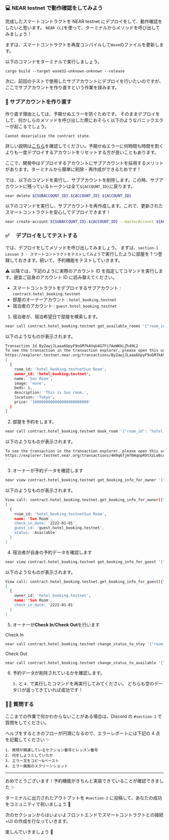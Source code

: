### 💻 NEAR testnet で動作確認をしてみよう

完成したスマートコントラクトを NEAR testnet にデプロイをして、動作確認をしたいと思います。
`NEAR CLI`を使って、ターミナルからメソッドを呼び出してみましょう！

まずは、スマートコントラクトを再度コンパイルして`Wasm`のファイルを更新します。

以下のコマンドをターミナルで実行しましょう。

```
cargo build --target wasm32-unknown-unknown --release
```

次に、前回のテストで使用したサブアカウントにデプロイを行いたいのですが、ここでサブアカウントを作り直すという作業を挟みます。

### 👥 サブアカウントを作り直す

作り直す理由としては、予期せぬエラーを防ぐためです。
そのままデプロイをして、何かしらのメソッドを呼び出した際におそらく以下のようなパニックエラーが起こるでしょう。

```
Cannot deserialize the contract state.
```

詳しい説明は[こちら](https://www.near-sdk.io/upgrading/prototyping)を確認してください。予期せぬエラーに何時間も時間を割くよりも一度デプロイするアカウントをリセットする方が良いこともあります。

ここで、開発中はデプロイするアカウントにサブアカウントを採用するメリットがあります。ターミナルから簡単に削除・再作成ができるためです！

では、以下のコマンドを実行し、サブアカウントを削除します。この時、サブアカウントに残っているトークンは全て`${ACCOUNT_ID}`に戻ります。

```bash
near delete ${SUBACCOUNT_ID}.${ACCOUNT_ID} ${ACCOUNT_ID}
```

以下のコマンドを実行し、サブアカウントを再作成します。これで、更新されたスマートコントラクトを安心してデプロイできます！

```bash
near create-account ${SUBACCOUNT_ID}.${ACCOUNT_ID} --masterAccount ${ACCOUNT_ID} --initialBalance 5
```

### ✅ 　デプロイをしてテストする

では、デプロイをしてメソッドを呼び出してみましょう。
まずは、`section-1 Lesson 3 - スマートコントラクトをテストしてみよう`で実行したように部屋を 1 つ登録しておきます。続いて、予約機能をテストしていきます。

⚠️ 以降では、下記のように実際のアカウント ID を指定してコマンドを実行します。適宜ご自身のアカウント ID に読み替えてください。

- スマートコントラクトをデプロイするサブアカウント : `contract.hotel_booking.testnet`
- 部屋のオーナーアカウント : `hotel_booking.testnet`
- 宿泊者のアカウント : `guest.hotel_booking.testnet`

1. 宿泊者が、宿泊希望日で部屋を検索します。

```bash
near call contract.hotel_booking.testnet get_available_rooms '{"room_id": "hotel_booking.testnetSun Room", "check_in_date": "2222-01-01"}' --accountId guest.hotel_booking.testnet
```

以下のようなものが表示されます。

```bash
Transaction Id ByZawjJLaaa6UpyF9oGM7kAVqU4G7Fi7AeWKkLZh49L2
To see the transaction in the transaction explorer, please open this url in your browser
https://explorer.testnet.near.org/transactions/ByZawjJLaaa6UpyF9oGM7kAVqU4G7Fi7AeWKkLZh49L2
[
  {
    room_id: 'hotel_booking.testnetSun Room',
    owner_id: 'hotel_booking.testnet',
    name: 'Sun Room',
    image: 'none',
    beds: 1,
    description: 'This is Sun room.',
    location: 'Tokyo',
    price: '1000000000000000000000000'
  }
]
```

2. 部屋を予約をします。

```bash
near call contract.hotel_booking.testnet book_room '{"room_id": "hotel_booking.testnetSun Room", "check_in_date": "2222-01-01"}' --depositYocto=1000000000000000000000000 --accountId guest.hotel_booking.testnet
```

以下のようなものが表示されます。

```bash
To see the transaction in the transaction explorer, please open this url in your browser
https://explorer.testnet.near.org/transactions/4H9q6fjmf6HqopR9tXzLeBcoV2HNWqHG5EZ7ymMj9Nwq
''
```

3. オーナーが予約データを確認します

```bash
near view contract.hotel_booking.testnet get_booking_info_for_owner '{"owner_id": "hotel_booking.testnet"}'
```

以下のようなものが表示されます。

```bash
View call: contract.hotel_booking.testnet.get_booking_info_for_owner({"owner_id": "hotel_booking.testnet"})
[
  {
    room_id: 'hotel_booking.testnetSun Room',
    name: 'Sun Room',
    check_in_date: '2222-01-01',
    guest_id: 'guest.hotel_booking.testnet',
    status: 'Available'
  }
]
```

4. 宿泊者が自身の予約データを確認します

```bash
near view contract.hotel_booking.testnet get_booking_info_for_guest '{"guest_id": "guest.hotel_booking.testnet"}'
```

以下のようなものが表示されます。

```bash
View call: contract.hotel_booking.testnet.get_booking_info_for_guest({"guest_id": "guest.hotel_booking.testnet"})
[
  {
    owner_id: 'hotel_booking.testnet',
    name: 'Sun Room',
    check_in_date: '2222-01-01'
  }
]
```

5. オーナーが**Check In**/**Check Out**を行います

Check In

```bash
near call contract.hotel_booking.testnet change_status_to_stay '{"room_id": "hotel_booking.testnetSun Room", "check_in_date": "2222-01-01"}' --accountId hotel_booking.testnet
```

Check Out

```bash
near call contract.hotel_booking.testnet change_status_to_available '{"room_id": "hotel_booking.testnetSun Room", "check_in_date": "2222-01-01", "guest_id": "guest.hotel_booking.testnet"}' --accountId hotel_booking.testnet
```

6. 予約データが削除されているかを確認します。

   `3.` と `4.` で実行したコマンドを再実行してみてください。
   どちらも空のデータ`[]`が返ってきていれば成功です！

### 🙋‍♂️ 質問する

ここまでの作業で何かわからないことがある場合は、Discord の `#section-2` で質問をしてください。

ヘルプをするときのフローが円滑になるので、エラーレポートには下記の 4 点を記載してください ✨

```
1. 質問が関連しているセクション番号とレッスン番号
2. 何をしようとしていたか
3. エラー文をコピー&ペースト
4. エラー画面のスクリーンショット
```

---

おめでとうございます！予約機能がきちんと実装できていることが確認できました ✨

ターミナルに出力されたアウトプットを `#section-2` に投稿して、あなたの成功をコミュニティで祝いましょう 🎉

次のセクションからはいよいよフロントエンドでスマートコントラクトとの接続+UI の作成を行なっていきます。

楽しんでいきましょう 🚀
